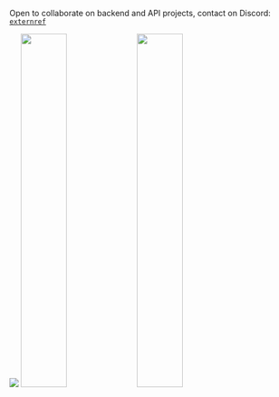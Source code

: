 Open to collaborate on backend and API projects, contact on Discord: [`externref`](https://discord.com/users/1134016724132446208)

![](http://github-profile-summary-cards.vercel.app/api/cards/profile-details?username=externref&theme=transparent)
<img src="http://github-profile-summary-cards.vercel.app/api/cards/stats?username=externref&theme=transparent" width="40%">
<img src="http://github-profile-summary-cards.vercel.app/api/cards/most-commit-language?username=externref&theme=transparent" width="40%">

